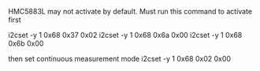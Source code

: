 HMC5883L may not activate by default.
Must run this command to activate first

i2cset -y 1 0x68 0x37 0x02
i2cset -y 1 0x68 0x6a 0x00
i2cset -y 1 0x68 0x6b 0x00

then set continuous measurement mode
i2cset -y 1 0x68 0x02 0x00